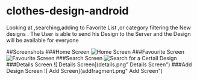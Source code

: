 # clothes-design-android

Looking at ,searching,adding to Favorite List ,or category
filtering the New designs .
The User is able to send his Design to the Server and the
Design will be available for everyone

##Screenshots
###Home Screen
![ Home Screen](HomeFragment.png"Home")
###Favourite Screen
![ Favourite Screen](favFragment.png"Favourite")
###Search Screen
![ Search for a Certail Design](search.png"Search")
###Details Screen
![ Details Screen](details.png" Details Screen")
###Add Design Screen
![ Add Screen](addfragment.png" Add Screen")
